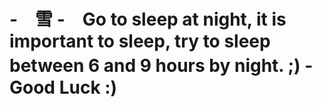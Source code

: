 -　雪
-　Go to sleep at night, it is important to sleep, try to sleep between 6 and 9 hours by night. ;)
-　Good Luck :)
=
